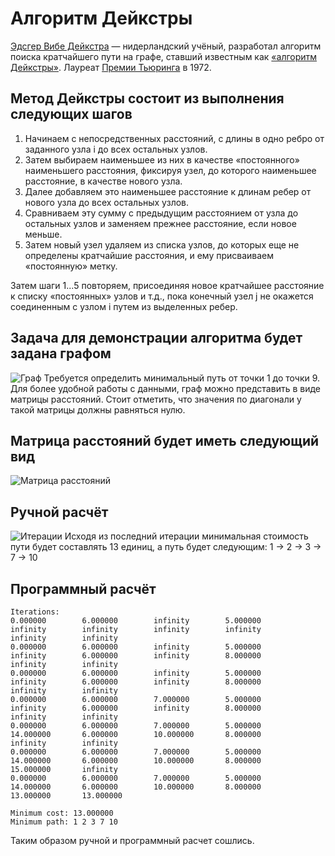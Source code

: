 # Алгоритм Дейкстры

[Эдсгер Вибе Дейкстра](https://en.wikipedia.org/wiki/Edsger_W._Dijkstra) — нидерландский учёный, разработал алгоритм поиска кратчайшего пути на графе, ставший известным как [«алгоритм Дейкстры»](https://en.wikipedia.org/wiki/Dijkstra%27s_algorithm). Лауреат [Премии Тьюринга](https://en.wikipedia.org/wiki/Turing_Award) в 1972.

## Метод Дейкстры состоит из выполнения следующих шагов

1. Начинаем с непосредственных расстояний, с длины в одно ребро от заданного узла i до всех остальных узлов. 
2. Затем выбираем наименьшее из них в качестве «постоянного» наименьшего расстояния, фиксируя узел, до которого наименьшее расстояние, в качестве нового узла.
3. Далее добавляем это наименьшее расстояние к длинам ребер от нового узла до всех остальных узлов. 
4. Сравниваем эту сумму с предыдущим расстоянием от узла до остальных узлов и заменяем прежнее расстояние, если новое меньше. 
5. Затем новый узел удаляем из списка узлов, до которых еще не определены кратчайшие расстояния, и ему присваиваем «постоянную» метку. 

Затем шаги 1...5 повторяем, присоединяя новое кратчайшее расстояние к списку «постоянных» узлов и т.д., пока конечный узел j не окажется соединенным с узлом i путем из выделенных ребер.

## Задача для демонстрации алгоритма будет задана графом

![Граф]( https://beeimg.com/images/v68200284243.png "Граф")
Требуется определить минимальный путь от точки 1 до точки 9. Для более удобной работы с данными, граф можно представить в виде матрицы расстояний. Стоит отметить, что значения по диагонали у такой матрицы должны равняться нулю.

## Матрица расстояний будет иметь следующий вид

![Матрица расстояний]( https://beeimg.com/images/h69605290063.png "Матрица расстояний")

## Ручной расчёт

![Итерации]( https://beeimg.com/images/k24088174054.png "Итерации")
Исходя из последний итерации минимальная стоимость пути будет составлять 13 единиц, а путь будет следующим: 1 &rarr; 2 &rarr; 3 &rarr; 7 &rarr; 10

## Программный расчёт

```С++
Iterations:
0.000000        6.000000        infinity        5.000000        infinity        infinity        infinity        infinity        infinity        infinity
0.000000        6.000000        infinity        5.000000        infinity        6.000000        infinity        8.000000        infinity        infinity
0.000000        6.000000        infinity        5.000000        infinity        6.000000        infinity        8.000000        infinity        infinity
0.000000        6.000000        7.000000        5.000000        infinity        6.000000        infinity        8.000000        infinity        infinity
0.000000        6.000000        7.000000        5.000000        14.000000       6.000000        10.000000       8.000000        infinity        infinity
0.000000        6.000000        7.000000        5.000000        14.000000       6.000000        10.000000       8.000000        15.000000       infinity
0.000000        6.000000        7.000000        5.000000        14.000000       6.000000        10.000000       8.000000        13.000000       13.000000

Minimum cost: 13.000000
Minimum path: 1 2 3 7 10
```

Таким образом ручной и программный расчет сошлись.
